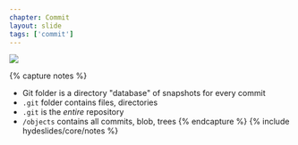 ```yaml
---
chapter: Commit
layout: slide
tags: ['commit']
---
```


<img class="diagram" src="assets/diagrams/commit/structure.png">

{% capture notes %}
* Git folder is a directory "database" of snapshots for every commit
* `.git` folder contains files, directories
* `.git` is the _entire_ repository
* `/objects` contains all commits, blob, trees
{% endcapture %}
{% include hydeslides/core/notes %}
